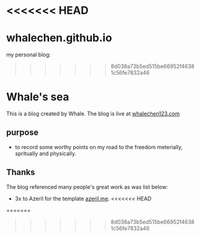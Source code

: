<<<<<<< HEAD
=======
# whalechen.github.io
my personal blog:

>>>>>>> 8d038a73b5ed515be66952f46381c56fe7832a46
# Whale's sea

This is a blog created by Whale. The blog is live at [whalechen123.com](http://whalechen123.com) 

## purpose
- to record some worthy points on my road to the freedom meterially, spritually and physically. 

## Thanks

The blog referenced many people's great work as was list below:

* 3x to Azeril for the template [azeril.me](http://azeril.me/).
<<<<<<< HEAD


=======
>>>>>>> 8d038a73b5ed515be66952f46381c56fe7832a46

